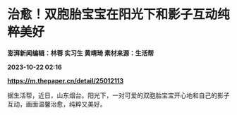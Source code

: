 # 治愈！双胞胎宝宝在阳光下和影子互动纯粹美好
**澎湃新闻编辑：林蓉 实习生 黄靖琦 素材来源：生活帮**

**2023-10-22 02:16**

**https://m.thepaper.cn/detail/25012113**

据生活帮，近日，山东烟台。阳光下，一对可爱的双胞胎宝宝开心地和自己的影子互动，画面温馨治愈，纯粹又美好。